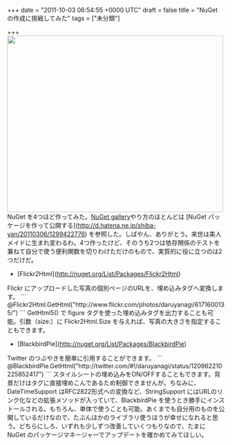 
+++
date = "2011-10-03 06:54:55 +0000 UTC"
draft = false
title = "NuGet の作成に挑戦してみた"
tags = ["未分類"]

+++
<a href="http://blog.daruyanagi.net/archives/256/sshot-2" rel="attachment wp-att-257"><img src="http://blog.daruyanagi.net/wp-content/uploads/2011/10/sshot-2-500x408.png" alt="" title="sshot-2" width="500" height="408" class="alignnone size-medium wp-image-257"/></a>NuGet を4つほど作ってみた。<a href="http://nuget.org/List/Search?searchTerm=author:%20daruyanagi">NuGet gallery</a>やり方のほとんどは [NuGet パッケージを作って公開する](<a href="http://d.hatena.ne.jp/shiba-yan/20110306/1299422776">http://d.hatena.ne.jp/shiba-yan/20110306/1299422776</a>) を参照した。しばやん、ありがとう。来世は美人メイドに生まれ変わるわ。4つ作ったけど、そのうち2つは依存関係のテストを兼ねて自分で使う便利関数を切りわけただけのもので、実質的に役に立つのは2つだけだ。

<ul>
<li>[Flickr2Html](<a href="http://nuget.org/List/Packages/Flickr2Html">http://nuget.org/List/Packages/Flickr2Html</a>)</li>
</ul>    Flickr にアップロードした写真の個別ページのURLを、埋め込みタグへ変換します。
```
        @Flickr2Html.GetHtml("http://www.flickr.com/photos/daruyanagi/6171600135/")
```    GetHtml5() で figure タグを使った埋め込みタグを出力することも可能。引数（size:）に Flickr2Html.Size を与えれば、写真の大きさを指定することもできます。

<ul>
<li>[BlackbirdPie](<a href="http://nuget.org/List/Packages/BlackbirdPie">http://nuget.org/List/Packages/BlackbirdPie</a>)</li>
</ul>    Twitter のつぶやきを簡単に引用することができます。
```
        @BlackbirdPie.GetHtml("http://twitter.com/#!/daruyanagi/status/120962210225852417")
```    スタイルシートの埋め込みをON/OFFすることもできます。背景だけはタグに直接埋めこんであるため制御できませんが。ちなみに、DateTimeSupport はRFC2822形式への変換など、StringSupport にはURLのリンク化などの拡張メソッドが入っていて、BlackbirdPie を使うとき勝手にインストールされる。もちろん、単体で使うことも可能。あくまでも自分用のものを公開しているだけなので、たぶんほかのライブラリ使うほうが幸せになれると思う。どちらにしろ、いずれも少しずつ改善していくつもりなので、たまに NuGet のパッケージマネージャーでアップデートを確かめてみてほしい。


